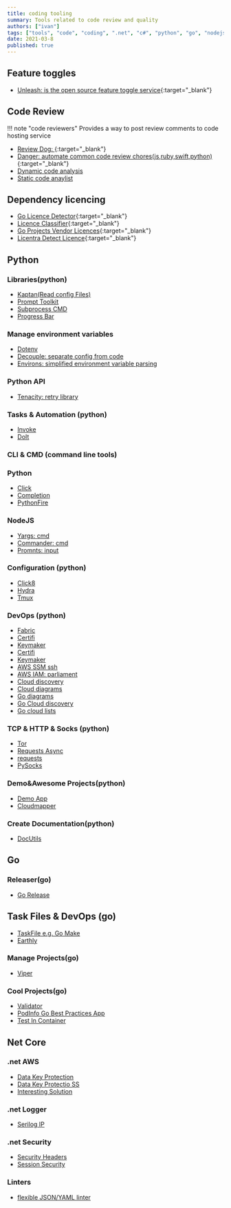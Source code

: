 ```yaml
---
title: coding tooling
summary: Tools related to code review and quality
authors: ["ivan"]
tags: ["tools", "code", "coding", ".net", "c#", "python", "go", "nodejs", "k8s"]
date: 2021-03-8
published: true
---
```


## Feature toggles

- [Unleash: is the open source feature toggle service](https://github.com/Unleash/unleash){:target="_blank"}

## Code Review

!!! note "code reviewers"
    Provides a way to post review comments to code hosting service

<!-- resources -->

- [Review Dog: ][review-dog]{:target="_blank"}
- [Danger: automate common code review chores(js,ruby,swift,python)](https://danger.systems){:target="_blank"}
- [Dynamic code analysis](https://github.com/analysis-tools-dev/dynamic-analysis)
- [Static code anaylist](https://github.com/analysis-tools-dev/static-analysis)

## Dependency licencing

- [Go Licence Detector](https://github.com/src-d/go-license-detector){:target="_blank"}
- [Licence Classifier](https://github.com/google/licenseclassifier){:target="_blank"}
- [Go Projects Vendor Licences](https://github.com/frapposelli/wwhrd){:target="_blank"}
- [Licentra Detect Licence](https://github.com/c4milo/licentia){:target="_blank"}

## Python

### Libraries(python)

- [Kaptan(Read config Files)](https://pypi.org/project/kaptan/)
- [Prompt Toolkit](https://github.com/prompt-toolkit/python-prompt-toolkit)
- [Subprocess CMD](https://github.com/amitt001/delegator.py)
- [Progress Bar](https://github.com/rsalmei/alive-progress)

### Manage environment variables

- [Dotenv](https://pypi.org/project/python-dotenv)
- [Decouple: separate config from code](https://github.com/henriquebastos/python-decouple/)
- [Environs: simplified environment variable parsing](https://github.com/sloria/environs)

### Python API

- [Tenacity: retry library](https://tenacity.readthedocs.io/en/latest)

### Tasks & Automation (python)

- [Invoke](http://www.pyinvoke.org/)
- [DoIt](https://pydoit.org/)

### CLI & CMD (command line tools)

### Python

- [Click](https://pypi.org/project/click8/)
- [Completion](https://pypi.org/project/argcomplete/)
- [PythonFire](https://github.com/google/python-fire)

### NodeJS

- [Yargs: cmd](https://www.npmjs.com/package/yargs)
- [Commander: cmd](https://www.npmjs.com/package/commander)
- [Promnts: input](https://www.npmjs.com/package/prompts)

### Configuration (python)

- [Click8](https://pypi.org/project/click8/)
- [Hydra](https://hydra.cc/)
- [Tmux](https://github.com/tmux-python/tmuxp)

### DevOps (python)

- [Fabric](http://www.fabfile.org/)
- [Certifi](https://pypi.org/project/certifi/)
- [Keymaker](https://pypi.org/project/keymaker/)
- [Certifi](https://pypi.org/project/certifi/)
- [Keymaker](https://pypi.org/project/keymaker/)
- [AWS SSM ssh](https://github.com/mludvig/aws-ssm-tools)
- [AWS IAM: parliament](https://pypi.org/project/parliament/)
- [Cloud discovery](https://github.com/Cloud-Architects/cloudiscovery)
- [Cloud diagrams](https://github.com/mingrammer/diagrams)
- [Go diagrams](https://github.com/blushft/go-diagrams)
- [Go Cloud discovery](https://github.com/twistlock/cloud-discovery)
- [Go cloud lists](https://github.com/projectdiscovery/cloudlist)

### TCP & HTTP & Socks (python)

- [Tor](https://github.com/erdiaker/torrequest)
- [Requests Async](https://pypi.org/project/requests-futures/)
- [requests](https://pypi.org/project/requests/)
- [PySocks](https://pypi.org/project/PySocks/)

### Demo&Awesome Projects(python)

- [Demo App](https://github.com/lgiordani/rentomatic)
- [Cloudmapper](https://github.com/ik-cloud/cloudmapper)

### Create Documentation(python)

- [DocUtils](https://pypi.org/project/docutils)

## Go

### Releaser(go)

- [Go Release](https://github.com/goreleaser/goreleaser/)

## Task Files & DevOps (go)

- [TaskFile e.g. Go Make](https://taskfile.dev/#/installation)
- [Earthly](https://earthly.dev/)

### Manage Projects(go)

- [Viper](https://github.com/spf13/viper)

### Cool Projects(go)

- [Validator](https://github.com/go-playground/validator)
- [PodInfo Go Best Practices App](https://github.com/stefanprodan/podinfo)
- [Test In Container](https://golang.testcontainers.org/quickstart/gotest/)

## Net Core

### .net AWS

- [Data Key Protection](https://codeopinion.com/using-aws-parameter-store-for-net-core-configuration/)
- [Data Key Protectio SS](https://codeopinion.com/using-aws-parameter-store-for-asp-net-core-data-protection-keys/)
- [Interesting Solution](https://github.com/aws/aws-sdk-net/blob/master/extensions/test/NETCore.SetupTests/DependencyInjectionTests.cs)

### .net Logger

- [Serilog IP](https://mcguirev10.com/2018/02/07/serilog-dependency-injection-easy-ip-logging.html)

### .net Security

- [Security Headers](https://github.com/andrewlock/NetEscapades.AspNetCore.SecurityHeaders)
- [Session Security](https://docs.nwebsec.com/en/latest/nwebsec/getting-started.html)

### Linters

- [flexible JSON/YAML linter](https://github.com/stoplightio/spectral)

[review-dog]: https://github.com/reviewdog/reviewdog
